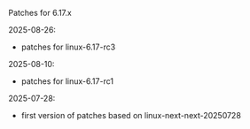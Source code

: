Patches for 6.17.x

2025-08-26:
- patches for linux-6.17-rc3

2025-08-10:
- patches for linux-6.17-rc1

2025-07-28:
- first version of patches based on linux-next-next-20250728
